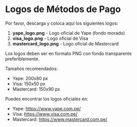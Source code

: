 # Logos de Métodos de Pago

Por favor, descarga y coloca aquí los siguientes logos:

1. **yape_logo.png** - Logo oficial de Yape (fondo morado)
2. **visa_logo.png** - Logo oficial de Visa
3. **mastercard_logo.png** - Logo oficial de Mastercard

Los logos deben ser en formato PNG con fondo transparente preferiblemente.

Tamaños recomendados:
- Yape: 200x80 px
- Visa: 150x50 px
- Mastercard: 150x90 px

Puedes encontrar los logos oficiales en:
- Yape: https://www.yape.com.pe/
- Visa: https://www.visa.com.pe/
- Mastercard: https://www.mastercard.com.pe/
